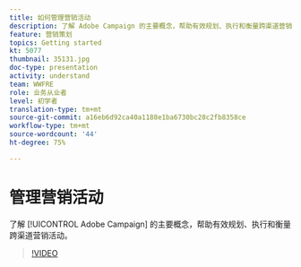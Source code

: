 ```yaml
---
title: 如何管理营销活动
description: 了解 Adobe Campaign 的主要概念，帮助有效规划、执行和衡量跨渠道营销活动。
feature: 营销策划
topics: Getting started
kt: 5077
thumbnail: 35131.jpg
doc-type: presentation
activity: understand
team: WWFRE
role: 业务从业者
level: 初学者
translation-type: tm+mt
source-git-commit: a16eb6d92ca40a1188e1ba6730bc28c2fb8358ce
workflow-type: tm+mt
source-wordcount: '44'
ht-degree: 75%

---
```



# 管理营销活动

了解 [!UICONTROL Adobe Campaign] 的主要概念，帮助有效规划、执行和衡量跨渠道营销活动。

>[!VIDEO](https://video.tv.adobe.com/v/35131?quality=12)
